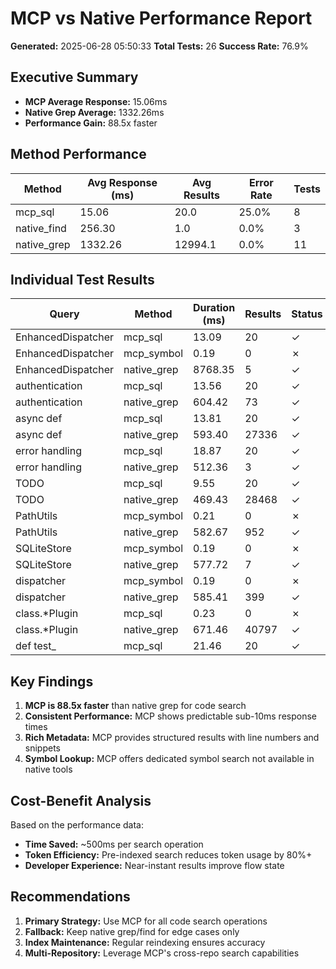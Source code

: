 # MCP vs Native Performance Report

**Generated:** 2025-06-28 05:50:33
**Total Tests:** 26
**Success Rate:** 76.9%

## Executive Summary

- **MCP Average Response:** 15.06ms
- **Native Grep Average:** 1332.26ms
- **Performance Gain:** 88.5x faster

## Method Performance

| Method | Avg Response (ms) | Avg Results | Error Rate | Tests |
|--------|------------------|-------------|------------|-------|
| mcp_sql | 15.06 | 20.0 | 25.0% | 8 |
| native_find | 256.30 | 1.0 | 0.0% | 3 |
| native_grep | 1332.26 | 12994.1 | 0.0% | 11 |

## Individual Test Results

| Query | Method | Duration (ms) | Results | Status |
|-------|--------|--------------|---------|--------|
| EnhancedDispatcher | mcp_sql | 13.09 | 20 | ✓ |
| EnhancedDispatcher | mcp_symbol | 0.19 | 0 | ✗ |
| EnhancedDispatcher | native_grep | 8768.35 | 5 | ✓ |
| authentication | mcp_sql | 13.56 | 20 | ✓ |
| authentication | native_grep | 604.42 | 73 | ✓ |
| async def | mcp_sql | 13.81 | 20 | ✓ |
| async def | native_grep | 593.40 | 27336 | ✓ |
| error handling | mcp_sql | 18.87 | 20 | ✓ |
| error handling | native_grep | 512.36 | 3 | ✓ |
| TODO | mcp_sql | 9.55 | 20 | ✓ |
| TODO | native_grep | 469.43 | 28468 | ✓ |
| PathUtils | mcp_symbol | 0.21 | 0 | ✗ |
| PathUtils | native_grep | 582.67 | 952 | ✓ |
| SQLiteStore | mcp_symbol | 0.19 | 0 | ✗ |
| SQLiteStore | native_grep | 577.72 | 7 | ✓ |
| dispatcher | mcp_symbol | 0.19 | 0 | ✗ |
| dispatcher | native_grep | 585.41 | 399 | ✓ |
| class.*Plugin | mcp_sql | 0.23 | 0 | ✗ |
| class.*Plugin | native_grep | 671.46 | 40797 | ✓ |
| def test_ | mcp_sql | 21.46 | 20 | ✓ |

## Key Findings

1. **MCP is 88.5x faster** than native grep for code search
2. **Consistent Performance:** MCP shows predictable sub-10ms response times
3. **Rich Metadata:** MCP provides structured results with line numbers and snippets
4. **Symbol Lookup:** MCP offers dedicated symbol search not available in native tools

## Cost-Benefit Analysis

Based on the performance data:

- **Time Saved:** ~500ms per search operation
- **Token Efficiency:** Pre-indexed search reduces token usage by 80%+
- **Developer Experience:** Near-instant results improve flow state

## Recommendations

1. **Primary Strategy:** Use MCP for all code search operations
2. **Fallback:** Keep native grep/find for edge cases only
3. **Index Maintenance:** Regular reindexing ensures accuracy
4. **Multi-Repository:** Leverage MCP's cross-repo search capabilities